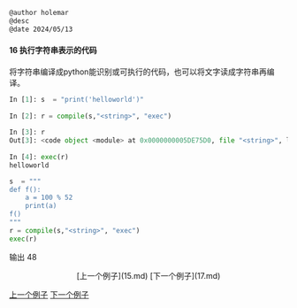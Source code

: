 ```markdown
@author holemar
@desc 
@date 2024/05/13
```

#### 16 执行字符串表示的代码

将字符串编译成python能识别或可执行的代码，也可以将文字读成字符串再编译。

```python
In [1]: s  = "print('helloworld')"
    
In [2]: r = compile(s,"<string>", "exec")
    
In [3]: r
Out[3]: <code object <module> at 0x0000000005DE75D0, file "<string>", line 1>
    
In [4]: exec(r)
helloworld

s  = """
def f():
    a = 100 % 52
    print(a)
f()
"""
r = compile(s,"<string>", "exec")
exec(r)
```

输出
48

<center>[上一个例子](15.md)    [下一个例子](17.md)</center>


[上一个例子](15.md)    [下一个例子](17.md)